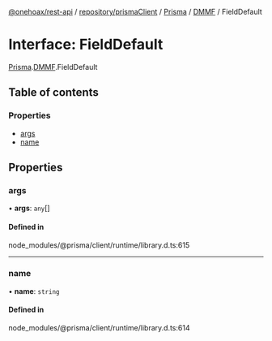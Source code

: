 [@onehoax/rest-api](../README.md) / [repository/prismaClient](../modules/repository_prismaClient.md) / [Prisma](../modules/repository_prismaClient.Prisma.md) / [DMMF](../modules/repository_prismaClient.Prisma.DMMF.md) / FieldDefault

# Interface: FieldDefault

[Prisma](../modules/repository_prismaClient.Prisma.md).[DMMF](../modules/repository_prismaClient.Prisma.DMMF.md).FieldDefault

## Table of contents

### Properties

- [args](repository_prismaClient.Prisma.DMMF.FieldDefault.md#args)
- [name](repository_prismaClient.Prisma.DMMF.FieldDefault.md#name)

## Properties

### args

• **args**: `any`[]

#### Defined in

node_modules/@prisma/client/runtime/library.d.ts:615

___

### name

• **name**: `string`

#### Defined in

node_modules/@prisma/client/runtime/library.d.ts:614
